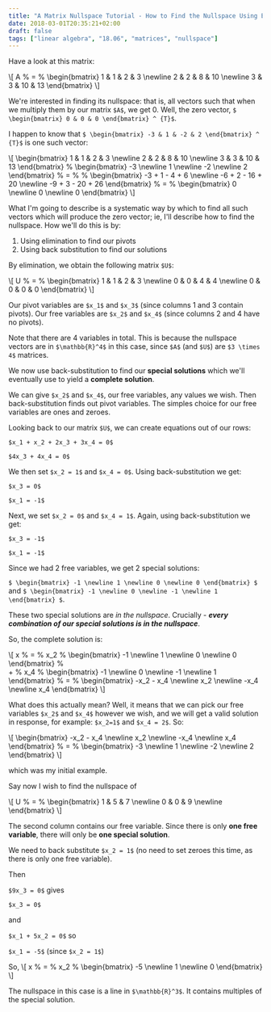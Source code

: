 ```yaml
---
title: "A Matrix Nullspace Tutorial - How to Find the Nullspace Using Elimination and Back Substitution"
date: 2018-03-01T20:35:21+02:00
draft: false
tags: ["linear algebra", "18.06", "matrices", "nullspace"]
---
```


Have a look at this matrix:

\\[ 
A
%
&#61;
%
 \begin{bmatrix}
  1 & 1 & 2 & 3 \newline
  2 & 2 & 8 & 10 \newline
  3 & 3 & 10 & 13
 \end{bmatrix} 
\\]

We're interested in finding its nullspace: that is, all vectors such that when we multiply them by our matrix `$A$`, we get 0. Well, the zero vector, `$ \begin{bmatrix} 0 & 0 & 0 \end{bmatrix} ^ {T}$`.

I happen to know that `$ \begin{bmatrix} -3 & 1 & -2 & 2 \end{bmatrix} ^ {T}$` is one such vector:

\\[
\begin{bmatrix}
  1 & 1 & 2 & 3 \newline
  2 & 2 & 8 & 10 \newline
  3 & 3 & 10 & 13
 \end{bmatrix}
%
\begin{bmatrix}
 -3 \newline
 1 \newline
 -2 \newline
 2
\end{bmatrix}
%
&#61;
%
%
\begin{bmatrix}
 -3 + 1 - 4 + 6 \newline
 -6 + 2 - 16 + 20 \newline
 -9 + 3 - 20 + 26
\end{bmatrix}
%
&#61;
%
\begin{bmatrix}
 0 \newline
 0 \newline
 0
\end{bmatrix}
\\]

What I'm going to describe is a systematic way by which to find all such vectors which will produce the zero vector; ie, I'll describe how to find the nullspace.
How we'll do this is by:

1. Using elimination to find our pivots
2. Using back substitution to find our solutions

By elimination, we obtain the following matrix `$U$`:

\\[ 
U
%
&#61;
%
 \begin{bmatrix}
  1 & 1 & 2 & 3 \newline
  0 & 0 & 4 & 4 \newline
  0 & 0 & 0 & 0
 \end{bmatrix} 
\\]

Our pivot variables are `$x_1$` and `$x_3$` (since columns 1 and 3 contain pivots). Our free variables are `$x_2$` and `$x_4$` (since columns 2 and 4 have no pivots).

Note that there are 4 variables in total. This is because the nullspace vectors are in `$\mathbb{R}^4$` in this case, since `$A$` (and `$U$`) are `$3 \times 4$` matrices. 

We now use back-substitution to find our __special solutions__ which we'll eventually use to yield a __complete solution__.

We can give `$x_2$` and `$x_4$`, our free variables, any values we wish. Then back-substitution finds out pivot variables. The simples choice for our free variables are ones and zeroes.

Looking back to our matrix `$U$`, we can create equations out of our rows:

`$x_1 + x_2 + 2x_3 + 3x_4 = 0$`

`$4x_3 + 4x_4 = 0$`

We then set `$x_2 = 1$` and `$x_4 = 0$`. Using back-substitution we get:

`$x_3 = 0$`

`$x_1 = -1$`

Next, we set `$x_2 = 0$` and `$x_4 = 1$`. Again, using back-substitution we get:

`$x_3 = -1$`

`$x_1 = -1$`

Since we had 2 free variables, we get 2 special solutions:

`$ \begin{bmatrix} -1 \newline 1 \newline 0 \newline 0 \end{bmatrix} $` and `$ \begin{bmatrix} -1 \newline 0 \newline -1 \newline 1 \end{bmatrix} $`.

These two special solutions are _in the nullspace_. Crucially - ___every combination of our special solutions is in the nullspace___. 

So, the complete solution is:

\\[ 
x
%
&#61;
%
 x_2
 %
\begin{bmatrix}
 -1 \newline
 1 \newline
 0 \newline
 0
\end{bmatrix}
%  
+
%
 x_4
 %
\begin{bmatrix}
 -1 \newline
 0 \newline
 -1 \newline
 1
\end{bmatrix}
%
&#61;
%
\begin{bmatrix}
 -x_2 - x_4 \newline
 x_2 \newline
 -x_4 \newline
 x_4
\end{bmatrix}
\\]

What does this actually mean? Well, it means that we can pick our free variables `$x_2$` and `$x_4$` however we wish, and we will get a valid solution in response, for example: `$x_2=1$` and `$x_4 = 2$`. So:

\\[
\begin{bmatrix}
 -x_2 - x_4 \newline
 x_2 \newline
 -x_4 \newline
 x_4
\end{bmatrix}
%
&#61;
%
\begin{bmatrix}
 -3 \newline
 1 \newline
 -2 \newline
 2
\end{bmatrix}
\\]

which was my initial example.

Say now I wish to find the nullspace of

\\[
U
%
&#61;
%
 \begin{bmatrix}
  1 & 5 & 7 \newline
  0 & 0 & 9 \newline
 \end{bmatrix} 
\\]

The second column contains our free variable. Since there is only __one free variable__, there will only be __one special solution__.

We need to back substitute `$x_2 = 1$` (no need to set zeroes this time, as there is only one free variable).

Then

`$9x_3 = 0$` gives

`$x_3 = 0$`

and 

`$x_1 + 5x_2 = 0$` so

`$x_1 = -5$` (since `$x_2 = 1$`)

So, 
\\[
x
%
&#61;
%
x_2
%
 \begin{bmatrix}
  -5 \newline
  1 \newline
  0
 \end{bmatrix} 
\\]

The nullspace in this case is a line in `$\mathbb{R}^3$`. It contains multiples of the special solution.